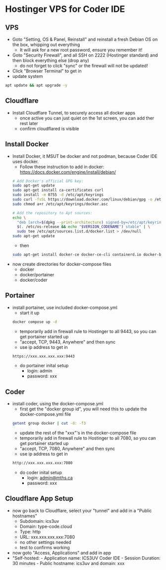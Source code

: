 # Hostinger VPS for Coder IDE

## VPS

- Goto "Setting, OS & Panel, Reinstall" and reinstall a fresh Debian OS on the box, whipping out everything
  - It will ask for a new root password, ensure you remember it!
- Goto "Security Firewall", and all SSH on 2222 (Hostinger standard) and then block everything else (drop any)
  - do not forget to click "sync" or the firewall will not be updated! 
- Click "Browser Terminal" to get in
- update system
```bash
apt update && apt upgrade -y
```

## Cloudflare

- Install Cloudflare Tunnel, to securely access all docker apps
  - once active you can just quiet on the 1st screen, you can add ther rest later
  - confirm cloudflared is visible

## Install Docker

- Install Docker, it MSUT be docker and not podman, because Coder IDE uses docker.
  - Follow these instruction to add in docker: https://docs.docker.com/engine/install/debian/
  ```bash
  # Add Docker's official GPG key:
  sudo apt-get update
  sudo apt-get install ca-certificates curl
  sudo install -m 0755 -d /etc/apt/keyrings
  sudo curl -fsSL https://download.docker.com/linux/debian/gpg -o /etc/apt/keyrings/docker.asc
  sudo chmod a+r /etc/apt/keyrings/docker.asc
  
  # Add the repository to Apt sources:
  echo \
    "deb [arch=$(dpkg --print-architecture) signed-by=/etc/apt/keyrings/docker.asc] https://download.docker.com/linux/debian \
    $(. /etc/os-release && echo "$VERSION_CODENAME") stable" | \
    sudo tee /etc/apt/sources.list.d/docker.list > /dev/null
  sudo apt-get update
  ```
  - then
  ```bash
  sudo apt-get install docker-ce docker-ce-cli containerd.io docker-buildx-plugin docker-compose-plugin
  ```
- now create directories for docker-compose files
  -  docker
  -  docker/portainer
  -  docker/coder

## Portainer

- install portainer, use included docker-compose.yml
  - start it up
  ```bash
  docker compose up -d
  ```
  - temporarily add in firewall rule to Hostinger to all 9443, so you can get portainer started up
  - "accept, TCP, 9443, Anywhere" and then sync
  - use ip address to get in
  ```bash
  https://xxx.xxx.xxx.xxx:9443
  ```
  - do portainer inital setup
    - login: admin
    - password: xxx
   
## Coder

- install coder, using the docker-compose.yml
  - first get the "docker group id", you will need this to update the docker-compose.yml file
  ```bash
  getent group docker | cut -d: -f3
  ```
  - update the rest of the "xxx"'s in the docker-compose file
  - temporarily add in firewall rule to Hostinger to all 7080, so you can get portainer started up
  - "accept, TCP, 7080, Anywhere" and then sync
  - use ip address to get in
  ```bash
  http://xxx.xxx.xxx.xxx:7080
  ```
  - do coder inital setup
    - login: admin@mths.ca
    - password: xxx 

## Cloudflare App Setup

- now go back to Cloudflare, select your "tunnel" and add in a "Public hostnames"
  -  Subdomain: ics3uv
  -  Domain: type-code.cloud
  -  Type: http
  -  URL: xxx.xxx.xxx.xxx:7080
  -  no other settings needed
  -  test to confirms working
-   now goto "Access, Applications" and add in app
  -  "Self-hosted:
    -  Application name: ICS3UV Coder IDE
    - Session Duration: 30 minutes
    - Public hostname: ics3uv and domain: xxx
